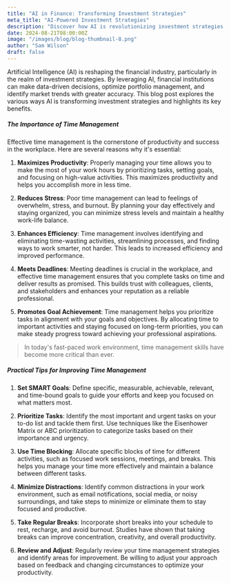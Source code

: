 ```yaml
---
title: "AI in Finance: Transforming Investment Strategies"
meta_title: "AI-Powered Investment Strategies"
description: "Discover how AI is revolutionizing investment strategies in the financial sector."
date: 2024-08-21T08:00:00Z
image: "/images/blog/blog-thumbnail-8.png"
author: "Sam Wilson"
draft: false
---
```


Artificial Intelligence (AI) is reshaping the financial industry, particularly in the realm of investment strategies. By leveraging AI, financial institutions can make data-driven decisions, optimize portfolio management, and identify market trends with greater accuracy. This blog post explores the various ways AI is transforming investment strategies and highlights its key benefits.

##### The Importance of Time Management

Effective time management is the cornerstone of productivity and success in the workplace. Here are several reasons why it's essential:

1. **Maximizes Productivity**: Properly managing your time allows you to make the most of your work hours by prioritizing tasks, setting goals, and focusing on high-value activities. This maximizes productivity and helps you accomplish more in less time.

2. **Reduces Stress**: Poor time management can lead to feelings of overwhelm, stress, and burnout. By planning your day effectively and staying organized, you can minimize stress levels and maintain a healthy work-life balance.

3. **Enhances Efficiency**: Time management involves identifying and eliminating time-wasting activities, streamlining processes, and finding ways to work smarter, not harder. This leads to increased efficiency and improved performance.

4. **Meets Deadlines**: Meeting deadlines is crucial in the workplace, and effective time management ensures that you complete tasks on time and deliver results as promised. This builds trust with colleagues, clients, and stakeholders and enhances your reputation as a reliable professional.

5. **Promotes Goal Achievement**: Time management helps you prioritize tasks in alignment with your goals and objectives. By allocating time to important activities and staying focused on long-term priorities, you can make steady progress toward achieving your professional aspirations.

> In today's fast-paced work environment, time management skills have become more critical than ever.

##### Practical Tips for Improving Time Management

1. **Set SMART Goals**: Define specific, measurable, achievable, relevant, and time-bound goals to guide your efforts and keep you focused on what matters most.

2. **Prioritize Tasks**: Identify the most important and urgent tasks on your to-do list and tackle them first. Use techniques like the Eisenhower Matrix or ABC prioritization to categorize tasks based on their importance and urgency.

3. **Use Time Blocking**: Allocate specific blocks of time for different activities, such as focused work sessions, meetings, and breaks. This helps you manage your time more effectively and maintain a balance between different tasks.

4. **Minimize Distractions**: Identify common distractions in your work environment, such as email notifications, social media, or noisy surroundings, and take steps to minimize or eliminate them to stay focused and productive.

5. **Take Regular Breaks**: Incorporate short breaks into your schedule to rest, recharge, and avoid burnout. Studies have shown that taking breaks can improve concentration, creativity, and overall productivity.

6. **Review and Adjust**: Regularly review your time management strategies and identify areas for improvement. Be willing to adjust your approach based on feedback and changing circumstances to optimize your productivity.

